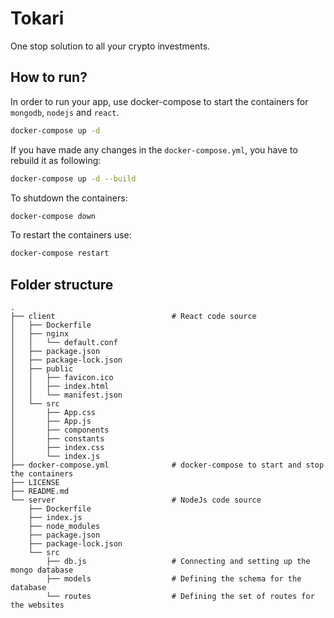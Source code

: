 # Tokari
One stop solution to all your crypto investments.

## How to run?

In order to run your app, use docker-compose to start the containers for `mongodb`, `nodejs` and `react`.
```bash 
docker-compose up -d 
```
If you have made any changes in the `docker-compose.yml`, you have to rebuild it as following:
```bash 
docker-compose up -d --build
```

To shutdown the containers:
```bash 
docker-compose down
```

To restart the containers use:
```bash
docker-compose restart
```

## Folder structure

    .
    ├── client                          # React code source
    │   ├── Dockerfile
    │   ├── nginx
    │   │   └── default.conf
    │   ├── package.json
    │   ├── package-lock.json
    │   ├── public
    │   │   ├── favicon.ico
    │   │   ├── index.html
    │   │   └── manifest.json
    │   └── src
    │       ├── App.css
    │       ├── App.js
    │       ├── components
    │       ├── constants
    │       ├── index.css
    │       └── index.js
    ├── docker-compose.yml              # docker-compose to start and stop the containers
    ├── LICENSE
    ├── README.md
    └── server                          # NodeJs code source
        ├── Dockerfile
        ├── index.js
        ├── node_modules
        ├── package.json
        ├── package-lock.json
        └── src
            ├── db.js                   # Connecting and setting up the mongo database
            ├── models                  # Defining the schema for the database
            └── routes                  # Defining the set of routes for the websites